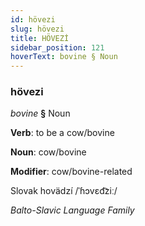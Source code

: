 ```yaml
---
id: hövezi
slug: hövezi
title: HÖVEZİ
sidebar_position: 121
hoverText: bovine § Noun
---
```


### hövezi

*bovine* **§** Noun

**Verb**: to be a cow/bovine

**Noun**: cow/bovine

**Modifier**: cow/bovine-related

Slovak hovädzí /ˈɦɔvɛd͡ziː/

*Balto-Slavic Language Family*